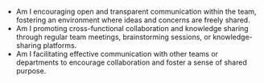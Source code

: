 <!--bl
(filemeta
    (title "Collaboration and Communication"))
/bl-->

* Am I encouraging open and transparent communication within the team, fostering an environment where ideas and concerns are freely shared.
* Am I promoting cross-functional collaboration and knowledge sharing through regular team meetings, brainstorming sessions, or knowledge-sharing platforms.
* Am I facilitating effective communication with other teams or departments to encourage collaboration and foster a sense of shared purpose.